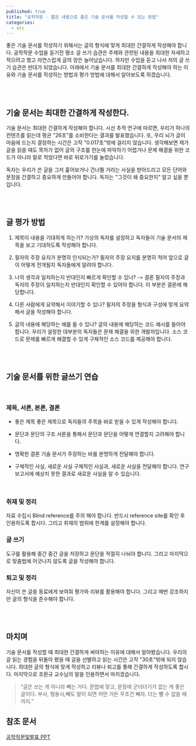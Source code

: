```yaml
---
published: true
title: "공학작문 - 짧은 내용으로 좋은 기술 문서를 작성할 수 있는 방법"
categories:
  - etc
---
```


좋은 기술 문서를 작성하기 위해서는 글의 형식에 맞게 최대한 간결하게 작성해야 합니다. 공학작문 수업을 듣기전 평소 글 쓰기 습관은 주제와 관련된 내용을 최대한 자세하고 적으려고 했고 자연스럽게 글의 양은 늘어났습니다. 하지만 수업을 듣고 나서 저의 글 쓰기 습관은 반대가 되었습니다. 아래에서 기술 문서를 최대한 간결하게 작성해야 하는 이유와 기술 문서를 작성하는 방법과 평가 방법에 대해서 알아보도록 하겠습니다.

</br>
</br>

## 기술 문서는 최대한 간결하게 작성한다.
기술 문서는 최대한 간결하게 작성해야 합니다. 시선 추적 연구에 따르면, 우리가 하나의 컨텐츠를 읽는데 평균 "26초"를 소비한다는 결과를 발표했습니다. 또, 우리 뇌가 글이 마음에 드는지 결정하는 시간은 고작 "0.017초"밖에 걸리지 않습니다. 생각해보면 제가 글을 읽을 때도 목차가 없어 글의 구조를 한눈에 파악하기 어렵거나 문제 해결을 위한 코드가 아니라 말로 적었다면 바로 뒤로가기를 눌렀습니다. 

독자는 우리가 쓴 글을 그저 훑어보거나 건너뛸 거라는 사실을 받아드리고 모든 단어와 문장을 간결하고 중요하게 만들어야 합니다. 독자는 "그것이 왜 중요한지" 알고 싶을 뿐입니다.

</br>
</br>


## 글 평가 방법
1. 제목이 내용을 기대하게 하는가?
가상의 독자를 설정하고 독자들이 기술 문서의 제목을 보고 기대하도록 작성해야 합니다.

2. 필자의 주장 요지가 분명히 인식되는가?
필자의 주장 요지를 분명히 적어 앞으로 글이 어떻게 전개될지 독자들에게 알려야 합니다.

3. 나의 생각과 일치하는지 반대인지 빠르게 확인할 수 있나? -> 결론
필자의 주장과 독자의 주장이 일치하는지 반대인지 확인할 수 있어야 합니다. 이 부분은 결론에 해당합니다.

4. 다른 사람에게 요약해서 이야기할 수 있나?
필자의 주장을 형식과 구성에 맞게 요약해서 글을 작성해야 합니다.

5. 글의 내용에 해당하는 예를 들 수 있나?
글의 내용에 해당하는 코드 예시를 들어야 합니다. 우리가 설정한 대부분의 독자들은 문제 해결을 위한 개발자입니다. 소스 코드로 문제를 빠르게 해결할 수 있게 구체적인 소스 코드를 제공해야 합니다.

</br>
</br>

## 기술 문서를 위한 글쓰기 연습
</br>

### 제목, 서론, 본론, 결론
- 좋은 제목
좋은 제목으로 독자들의 주목을 바로 받을 수 있게 작성해야 합니다.

- 문단과 문단의 구조
서론을 통해서 문단과 문단을 어떻게 연결할지 고려해야 합니다.

- 명확한 결론
기술 문서가 주장하는 바를 분명하게 전달해야 합니다.

- 구체적인 사실, 새로운 사실
구체적인 사실과, 새로운 사실을 전달해야 합니다. 연구 보고서에 예상치 못한 결과로 새로운 사실을 알 수 있습니다.

</br>

### 취재 및 정리
자료 수집시 Blind reference를 주의 해야 합니다. 반드시 reference site를 확인 후 인용하도록 합시다. 그리고 취재의 범위에 한계를 설정해야 합니다.

### 글 쓰기
도구를 활용해 중간 중간 글을 저장하고 문단을 적절히 나눠야 합니다. 그리고 마지막으로 맞춤법에 어긋나지 않도록 글을 작성해야 합니다.

### 퇴고 및 정리
자신이 쓴 글을 동료에게 보여줘 평가와 리뷰를 활용해야 합니다. 그리고 매번 강조하지만 글의 형식을 준수해야 합니다.


</br>
</br>

## 마치며
기술 문서를 작성할 때 최대한 간결하게 써야하는 이유에 대해서 알아봤습니다. 우리의 글 읽는 경험을 뒤돌아 봤을 때 글을 선별하고 읽는 시간은 고작 "30초"밖에 되지 않습니다. 최대한 글의 형식에 맞게 작성하고 리뷰나 퇴고를 통해 간결하게 작성하도록 합시다. 마지막으로 조환규 교수님의 말을 인용하면서 마치겠습니다.

> “글은 쓰는 게 아니라 빼는 거다. 문법에 맞고, 문장에 군더더기가 없는 게 좋은 글이다. 부사, 형용사,빼도 말이 되면 어떤 거든 무조건 빼자. 더는 뺄 수 없을 때까지.”

## 참조 문서
[공학작문및발표 PPT](https://docs.google.com/presentation/d/1wHxuNx9QSKNZLGnfPFd5KR78104tD5e4kUfhGB_Avjg/edit#slide=id.p1)